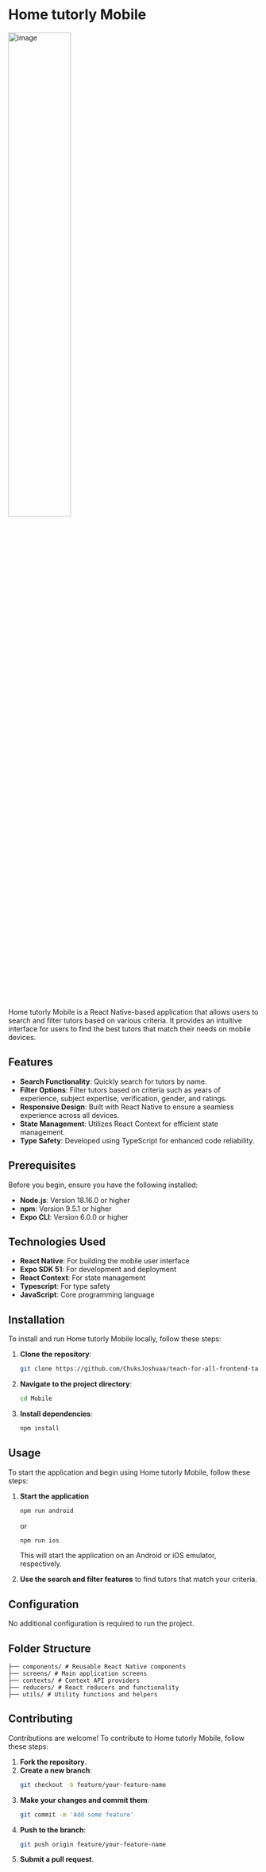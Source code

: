 # Home tutorly Mobile

<img src="https://res.cloudinary.com/chuksmbanaso/image/upload/v1728045484/Simulator_Screenshot_-_iPhone_14_Pro_-_2024-10-04_at_13.37.46_nl6msu.png" title="Image" alt="image" width="50%">

Home tutorly Mobile is a React Native-based application that allows users to search and filter tutors based on various criteria. It provides an intuitive interface for users to find the best tutors that match their needs on mobile devices.

## Features

- **Search Functionality**: Quickly search for tutors by name.
- **Filter Options**: Filter tutors based on criteria such as years of experience, subject expertise, verification, gender, and ratings.
- **Responsive Design**: Built with React Native to ensure a seamless experience across all devices.
- **State Management**: Utilizes React Context for efficient state management.
- **Type Safety**: Developed using TypeScript for enhanced code reliability.

## Prerequisites

Before you begin, ensure you have the following installed:

- **Node.js**: Version 18.16.0 or higher
- **npm**: Version 9.5.1 or higher
- **Expo CLI**: Version 6.0.0 or higher

## Technologies Used

- **React Native**: For building the mobile user interface
- **Expo SDK 51**: For development and deployment
- **React Context**: For state management
- **Typescript**: For type safety
- **JavaScript**: Core programming language

## Installation

To install and run Home tutorly Mobile locally, follow these steps:

1. **Clone the repository**:
   ```bash
   git clone https://github.com/ChuksJoshuaa/teach-for-all-frontend-task
   ```
2. **Navigate to the project directory**:
   ```bash
   cd Mobile
   ```
3. **Install dependencies**:
   ```bash
   npm install
   ```

## Usage

To start the application and begin using Home tutorly Mobile, follow these steps:

1. **Start the application**

   ```bash
   npm run android
   ```

   or

   ```bash
   npm run ios
   ```

   This will start the application on an Android or iOS emulator, respectively.

2. **Use the search and filter features** to find tutors that match your criteria.

## Configuration

No additional configuration is required to run the project.

## Folder Structure

```plaintext
├── components/ # Reusable React Native components
├── screens/ # Main application screens
├── contexts/ # Context API providers
├── reducers/ # React reducers and functionality
├── utils/ # Utility functions and helpers

```

## Contributing

Contributions are welcome! To contribute to Home tutorly Mobile, follow these steps:

1. **Fork the repository**.
2. **Create a new branch**:
   ```bash
   git checkout -b feature/your-feature-name
   ```
3. **Make your changes and commit them**:
   ```bash
   git commit -m 'Add some feature'
   ```
4. **Push to the branch**:
   ```bash
   git push origin feature/your-feature-name
   ```
5. **Submit a pull request**.
